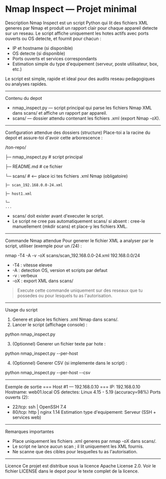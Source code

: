 # Nmap Inspect — Projet minimal

Description
Nmap Inspect est un script Python qui lit des fichiers XML generes par Nmap et produit un rapport clair pour chaque appareil detecte sur un reseau.
Le script affiche uniquement les hotes actifs avec ports ouverts ou OS detecte, et fournit pour chacun :

- IP et hostname (si disponible)
- OS detecte (si disponible)
- Ports ouverts et services correspondants
- Estimation simple du type d'equipement (serveur, poste utilisateur, box, etc.)

Le script est simple, rapide et ideal pour des audits reseau pedagogiques ou analyses rapides.

---

Contenu du depot
- nmap_inspect.py — script principal qui parse les fichiers Nmap XML dans scans/ et affiche un rapport par appareil.
- scans/ — dossier attendu contenant les fichiers .xml (export Nmap -oX).

---

Configuration attendue des dossiers (structure)
Place-toi a la racine du depot et assure-toi d'avoir cette arborescence :

/ton-repo/

├─ nmap_inspect.py        # script principal

├─ README.md              # ce fichier

└─ scans/                 # <-- place ici tes fichiers .xml Nmap (obligatoire)
    
    ├─ scan_192.168.0.0-24.xml
    
    ├─ host1.xml
    
    └─ 
    ...
- scans/ doit exister avant d'executer le script.
- Le script ne cree pas automatiquement scans/ si absent : cree-le manuellement (mkdir scans) et place-y les fichiers XML.

---

Commande Nmap attendue
Pour generer le fichier XML a analyser par le script, utiliser (exemple pour un /24) :

nmap -T4 -A -v -oX scans/scan_192.168.0.0-24.xml 192.168.0.0/24

- -T4 : vitesse elevee
- -A  : detection OS, version et scripts par defaut
- -v  : verbeux
- -oX : export XML dans scans/

> Execute cette commande uniquement sur des reseaux que tu possedes ou pour lesquels tu as l'autorisation.

---

Usage du script

1. Genere et place les fichiers .xml Nmap dans scans/.
2. Lancer le script (affichage console) :

python nmap_inspect.py

3. (Optionnel) Generer un fichier texte par hote :

python nmap_inspect.py --per-host

4. (Optionnel) Generer CSV (si implemente dans le script) :

python nmap_inspect.py --per-host --csv

---

Exemple de sortie
=== Host #1 — 192.168.0.10 ===
IP: 192.168.0.10    Hostname: web01.local
OS detectes: Linux 4.15 - 5.19 (accuracy=98%)
Ports ouverts (2):
  - 22/tcp: ssh  | OpenSSH 7.4
  - 80/tcp: http  | nginx 1.14
Estimation type d'equipement: Serveur (SSH + services web)

---

Remarques importantes
- Place uniquement les fichiers .xml generes par nmap -oX dans scans/.
- Le script ne lance aucun scan ; il lit uniquement les XML fournis.
- Ne scanne que des cibles pour lesquelles tu as l'autorisation.

---

Licence
Ce projet est distribue sous la licence Apache License 2.0.
Voir le fichier LICENSE dans le depot pour le texte complet de la licence.

